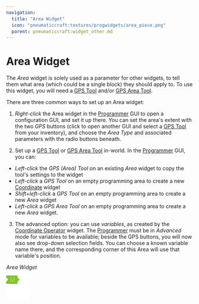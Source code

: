 ```yaml
---
navigation:
  title: "Area Widget"
  icon: "pneumaticcraft:textures/progwidgets/area_piece.png"
  parent: pneumaticcraft:widget_other.md
---
```


# Area Widget

The *Area* widget is solely used as a parameter for other widgets, to tell them what area (which could be a single block) they should apply to. To use this widget, you will need a [GPS Tool](../gps_tool.md) and/or [GPS Area Tool](../gps_area_tool.md).

There are three common ways to set up an Area widget:

1. *Right-click* the Area widget in the [Programmer](./programmer.md) GUI to open a configuration GUI, and set it up there. You can set the area's extent with the two *GPS* buttons (click to open another GUI and select a [GPS Tool](../gps_tool.md) from your inventory), and choose the *Area Type* and associated parameters with the radio buttons beneath.

2. Set up a [GPS Tool](../gps_tool.md) or [GPS Area Tool](../gps_area_tool.md) in-world. In the [Programmer](./programmer.md) GUI, you can: 
- *Left-click* the *GPS (Area) Tool* on an existing *Area* widget to copy the tool's settings to the widget
- *Left-click* a *GPS Tool* on an empty programming area to create a new [Coordinate](./coordinate.md) widget
- *Shift+left-click* a *GPS Tool* on an empty programming area to create a new *Area* widget
- *Left-click* a *GPS Area Tool* on an empty programming area to create a new *Area* widget.

3. The advanced option: you can use *variables*, as created by the [Coordinate Operator](./coordinate_operator.md) widget. The [Programmer](./programmer.md) must be in *Advanced* mode for variables to be available; beside the GPS buttons, you will now also see drop-down selection fields. You can choose a known variable name there, and the corresponding corner of this Area will use that variable's position.

*Area Widget*

![](area_piece.png)

